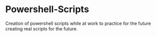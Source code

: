 # Powershell-Scripts
Creation of powershell scripts while at work to practice for the future creating real scripts for the future.
